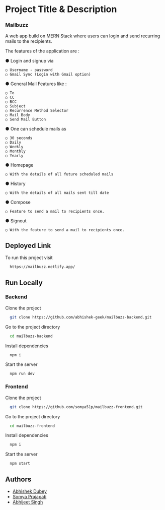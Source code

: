 # Project Title & Description

### Mailbuzz

A web app build on MERN Stack where users can login and send recurring mails to the recipients.

The features of the application are :

● Login and signup via

    ○ Username - password
    ○ Gmail Sync (Login with Gmail option)

● General Mail Features like :

    ○ To
    ○ CC
    ○ BCC
    ○ Subject
    ○ Recurrence Method Selector
    ○ Mail Body
    ○ Send Mail Button

● One can schedule mails as

    ○ 30 seconds
    ○ Daily
    ○ Weekly
    ○ Monthly
    ○ Yearly

● Homepage

    ○ With the details of all future scheduled mails

● History

    ○ With the details of all mails sent till date

● Compose

    ○ Feature to send a mail to recipients once.

● Signout

    ○ With the feature to send a mail to recipients once.

## Deployed Link

To run this project visit

```bash
  https://mailbuzz.netlify.app/
```

## Run Locally

### Backend

Clone the project

```bash
  git clone https://github.com/abhishek-geek/mailbuzz-backend.git
```

Go to the project directory

```bash
  cd mailbuzz-backend
```

Install dependencies

```bash
  npm i
```

Start the server

```bash
  npm run dev
```

### Frontend

Clone the project

```bash
  git clone https://github.com/somya51p/mailbuzz-frontend.git
```

Go to the project directory

```bash
  cd mailbuzz-frontend
```

Install dependencies

```bash
  npm i
```

Start the server

```bash
  npm start
```

## Authors

- [Abhishek Dubey](https://github.com/abhishek-geek)
- [Somya Prajapati](https://github.com/somya51p)
- [Abhijeet Singh](https://github.com/abhi178134)
